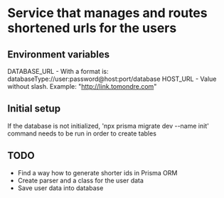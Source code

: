 # Service that manages and routes shortened urls for the users

## Environment variables
DATABASE_URL - With a format is: databaseType://user:password@host:port/database
HOST_URL - Value without slash. Example: "http://link.tomondre.com"
## Initial setup
If the database is not initialized, 'npx prisma migrate dev --name init' command needs to be run in order to create tables 

## TODO
- Find a way how to generate shorter ids in Prisma ORM
- Create parser and a class for the user data
- Save user data into database